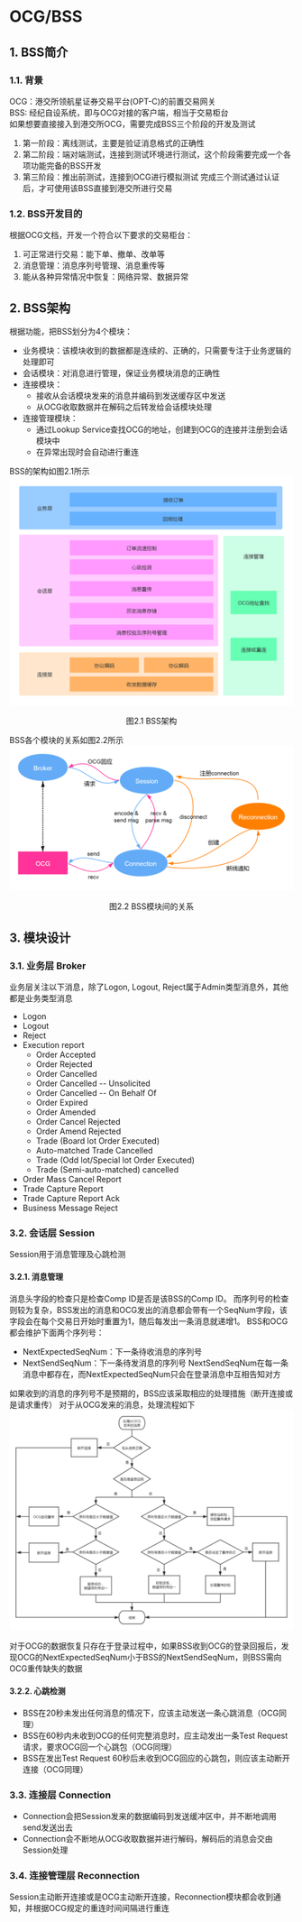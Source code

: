 # OCG/BSS
## 1. BSS简介
### 1.1. 背景
OCG：港交所领航星证券交易平台(OPT-C)的前置交易网关  
BSS: 经纪自设系统，即与OCG对接的客户端，相当于交易柜台  
如果想要直接接入到港交所OCG，需要完成BSS三个阶段的开发及测试
1. 第一阶段：离线测试，主要是验证消息格式的正确性
2. 第二阶段：端对端测试，连接到测试环境进行测试，这个阶段需要完成一个各项功能完备的BSS开发
3. 第三阶段：推出前测试，连接到OCG进行模拟测试
完成三个测试通过认证后，才可使用该BSS直接到港交所进行交易

### 1.2. BSS开发目的
根据OCG文档，开发一个符合以下要求的交易柜台：
1. 可正常进行交易：能下单、撤单、改单等
2. 消息管理：消息序列号管理、消息重传等
3. 能从各种异常情况中恢复：网络异常、数据异常

## 2. BSS架构
根据功能，把BSS划分为4个模块：
* 业务模块：该模块收到的数据都是连续的、正确的，只需要专注于业务逻辑的处理即可
* 会话模块：对消息进行管理，保证业务模块消息的正确性
* 连接模块：
  * 接收从会话模块发来的消息并编码到发送缓存区中发送
  * 从OCG收取数据并在解码之后转发给会话模块处理
* 连接管理模块：
  * 通过Lookup Service查找OCG的地址，创建到OCG的连接并注册到会话模块中
  * 在异常出现时会自动进行重连

BSS的架构如图2.1所示
![](doc/framework.png)

<center>图2.1 BSS架构</center>

BSS各个模块的关系如图2.2所示
![](doc/interaction.png)

<center>图2.2 BSS模块间的关系</center>

## 3. 模块设计

### 3.1. 业务层 Broker
业务层关注以下消息，除了Logon, Logout, Reject属于Admin类型消息外，其他都是业务类型消息
* Logon
* Logout
* Reject
* Execution report
  * Order Accepted
  * Order Rejected
  * Order Cancelled
  * Order Cancelled -- Unsolicited
  * Order Cancelled -- On Behalf Of
  * Order Expired
  * Order Amended
  * Order Cancel Rejected
  * Order Amend Rejected
  * Trade (Board lot Order Executed)
  * Auto-matched Trade Cancelled
  * Trade (Odd lot/Special lot Order Executed)
  * Trade (Semi-auto-matched) cancelled
* Order Mass Cancel Report
* Trade Capture Report
* Trade Capture Report Ack
* Business Message Reject

### 3.2. 会话层 Session
Session用于消息管理及心跳检测
#### 3.2.1. 消息管理
消息头字段的检查只是检查Comp ID是否是该BSS的Comp ID。
而序列号的检查则较为复杂，BSS发出的消息和OCG发出的消息都会带有一个SeqNum字段，该字段会在每个交易日开始时重置为1，随后每发出一条消息就递增1。
BSS和OCG都会维护下面两个序列号：
* NextExpectedSeqNum：下一条待收消息的序列号
* NextSendSeqNum：下一条待发消息的序列号
NextSendSeqNum在每一条消息中都存在，而NextExpectedSeqNum只会在登录消息中互相告知对方

如果收到的消息的序列号不是预期的，BSS应该采取相应的处理措施（断开连接或是请求重传）
对于从OCG发来的消息，处理流程如下
![](doc/RecvSeqNum.png)

对于OCG的数据恢复只存在于登录过程中，如果BSS收到OCG的登录回报后，发现OCG的NextExpectedSeqNum小于BSS的NextSendSeqNum，则BSS需向OCG重传缺失的数据

#### 3.2.2. 心跳检测
* BSS在20秒未发出任何消息的情况下，应该主动发送一条心跳消息（OCG同理）
* BSS在60秒内未收到OCG的任何完整消息时，应主动发出一条Test Request请求，要求OCG回一个心跳包（OCG同理）
* BSS在发出Test Request 60秒后未收到OCG回应的心跳包，则应该主动断开连接（OCG同理）

### 3.3. 连接层 Connection
* Connection会把Session发来的数据编码到发送缓冲区中，并不断地调用send发送出去
* Connection会不断地从OCG收取数据并进行解码，解码后的消息会交由Session处理

### 3.4. 连接管理层 Reconnection
Session主动断开连接或是OCG主动断开连接，Reconnection模块都会收到通知，并根据OCG规定的重连时间间隔进行重连
